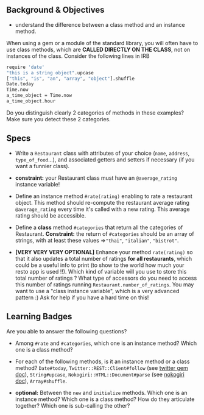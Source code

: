## Background & Objectives

- understand the difference between a class method and an instance method. 

When using a gem or a module of the standard library, you will often have to use class methods, which are **CALLED DIRECTLY ON THE CLASS**, not on instances of the class. Consider the following lines in IRB

```bash
require 'date'
"this is a string object".upcase
["this", "is", "an", "array", "object"].shuffle
Date.today
Time.now
a_time_object = Time.now
a_time_object.hour
```

Do you distinguish clearly 2 categories of methods in these examples? Make sure you detect these 2 categories.


## Specs
- Write a `Restaurant` class with attributes of your choice (`name`, `address`, `type_of_food`...), and associated getters and setters if necessary (if you want a funnier class).
- **constraint:** your Restaurant class must have an `@average_rating` instance variable!
- Define an instance method `#rate(rating)` enabling to rate a restaurant object. This method should re-compute the restaurant average rating `@average_rating` every time it's called with a new rating. This average rating should be accessible. 

- Define a **class** method `#categories` that return all the categories of Restaurant. **Constraint:** the return of `#categories` should be an array of strings, with at least these values =>`"thai"`, `"italian"`, `"bistrot"`. 

- **[VERY VERY VERY OPTIONAL]** Enhance your method `rate(rating)` so that it also updates a total number of ratings **for all restaurants**, which could be a useful info to print (to show to the world how much your resto app is used !!). Which kind of variable will you use to store this total number of ratings ? What type of accessors do you need to access this number of ratings running `Restaurant.number_of_ratings`. You may want to use a "class instance variable", which is a very advanced pattern :) Ask for help if you have a hard time on this!

## Learning Badges

Are you able to answer the following questions?

- Among `#rate` and `#categories`, which one is an instance method? Which one is a class method?

- For each of the following methods, is it an instance method or a class method? `Date#today`, `Twitter::REST::Client#follow` (see [twitter gem doc](https://github.com/sferik/twitter)), `String#upcase`, `Nokogiri::HTML::Document#parse` (see [nokogiri doc](http://nokogiri.org/Nokogiri/HTML/Document.html)), `Array#shuffle`.

- **optional:** Between the `new` and `initialize` methods. Which one is an instance method? Which one is a class method? How do they articulate together? Which one is sub-calling the other?